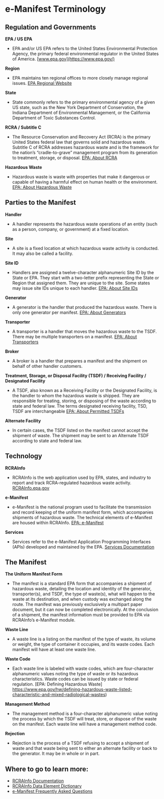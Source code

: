 # e-Manifest Terminology

## Regulation and Governments

**EPA / US EPA**

- EPA and/or US EPA refers to the United States Environmental Protection Agency, the primary federal environmental
  regulator in the United States of America. [www.epa.gov](https://www.epa.gov/)

**Region**

- EPA maintains ten regional offices to more closely manage regional
  issues. [EPA Regional Website](https://www.epa.gov/aboutepa/regional-and-geographic-offices)

**State**

- State commonly refers to the primary environmental agency of a given US state, such as the New York Department of
  Conservation, the Indiana Department of Environmental Management, or the California Department of Toxic Substances
  Control.

**RCRA / Subtitle C**

- The Resource Conservation and Recovery Act (RCRA) is the primary United States federal law that governs solid and
  hazardous waste. Subtitle C of RCRA addresses hazardous waste and is the framework for the nation’s “cradle-to-grave”
  management program from its generation to treatment, storage, or disposal. [EPA: About RCRA](https://www.epa.gov/rcra)

**Hazardous Waste**

- Hazardous waste is waste with properties that make it dangerous or capable of having a harmful effect on human health
  or the environment. [EPA: About Hazardous Waste](https://www.epa.gov/hw/learn-basics-hazardous-waste)

## Parties to the Manifest

**Handler**

- A handler represents the hazardous waste operations of an entity (such as a person, company, or government) at a fixed
  location.

**Site**

- A site is a fixed location at which hazardous waste activity is conducted. It may also be called a facility.

**Site ID**

- Handlers are assigned a twelve-character alphanumeric Site ID by the State or EPA. They start with a two-letter prefix
  representing the State or Region that assigned them. They are unique to the site. Some states may issue site IDs
  unique to each
  handler. [EPA: About Site IDs](https://www.epa.gov/hwgenerators/how-hazardous-waste-generators-transporters-and-treatment-storage-and-disposal)

**Generator**

- A generator is the handler that produced the hazardous waste. There is only one generator per
  manifest. [EPA: About Generators](https://www.epa.gov/hwgenerators)

**Transporter**

- A transporter is a handler that moves the hazardous waste to the TSDF. There may be multiple transporters on a
  manifest. [EPA: About Transporters](https://www.epa.gov/hw/hazardous-waste-transportation)

**Broker**

- A broker is a handler that prepares a manifest and the shipment on behalf of other handler customers.

**Treatment, Storage, or Disposal Facility (TSDF) / Receiving Facility / Designated Facility**

- A TSDF, also known as a Receiving Facility or the Designated Facility, is the handler to whom the hazardous waste is
  shipped. They are responsible for treating, storing, or disposing of the waste according to state and federal
  law. The terms designated receiving facility, TSD, TSDF are interchangeable [EPA: About Permitted TSDFs](https://www.epa.gov/hwpermitting)

**Alternate Facility**

- In certain cases, the TSDF listed on the manifest cannot accept the shipment of waste. The shipment may be sent to an
  Alternate TSDF according to state and federal law.

## Technology

**RCRAInfo**

- RCRAInfo is the web application used by EPA, states, and industry to report and track RCRA-regulated hazardous waste
  activity. [RCRAInfo.epa.gov](https://rcrainfo.epa.gov)

**e-Manifest**

- e-Manifest is the national program used to facilitate the transmission and record keeping of the uniform manifest
  form, which accompanies shipments of hazardous waste. The technical elements of e-Manifest are housed within
  RCRAInfo. [EPA: e-Manifest](https://epa.gov/e-manifest)

**Services**

- Services refer to the e-Manifest Application Programming Interfaces (APIs) developed and maintained by the
  EPA. [Services Documentation](https://github.com/USEPA/e-manifest)

## The Manifest

**The Uniform Manifest Form**

- The manifest is a standard EPA form that accompanies a shipment of hazardous waste, detailing the location and
  identity of the generator, transporter(s), and TSDF, the type of waste(s), what will happen to the waste at its
  destination, and when custody was exchanged along the route. The manifest was previously exclusively a multipart
  paper document, but it can now be completed electronically. At the conclusion of a shipment, the manifest information
  must be provided to EPA via RCRAInfo’s e-Manifest module.

**Waste Line**

- A waste line is a listing on the manifest of the type of waste, its volume or weight, the type of container it
  occupies, and its waste codes. Each manifest will have at least one waste line.

**Waste Code**

- Each waste line is labeled with waste codes, which are four-character alphanumeric values noting the type of waste or
  its hazardous characteristics. Waste codes can be issued by state or federal
  regulation. [EPA: Defining Hazardous Waste] https://www.epa.gov/hw/defining-hazardous-waste-listed-characteristic-and-mixed-radiological-wastes)

**Management Method**

- The management method is a four-character alphanumeric value noting the process by which the TSDF will treat, store,
  or dispose of the waste on the manifest. Each waste line will have a management method code.

**Rejection**

- Rejection is the process of a TSDF refusing to accept a shipment of waste and that waste being sent to either an
  alternate facility or back to the generator. It may be in whole or in part.

## Where to go to learn more:

- [RCRAInfo Documentation](https://rcrainfo.epa.gov/rcrainfo-help/application/industryHelp/index.htm#t=Introduction.htm)
- [RCRAInfo Data Element Dictionary](https://rcrainfo.epa.gov/rcrainfo-help/application/publicHelp/index.htm#t=introduction.htm)
- [e-Manifest Frequently Asked Questions](https://www.epa.gov/e-manifest/frequent-questions-about-e-manifest)
